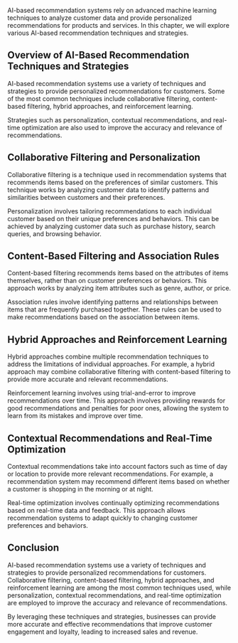 
AI-based recommendation systems rely on advanced machine learning techniques to analyze customer data and provide personalized recommendations for products and services. In this chapter, we will explore various AI-based recommendation techniques and strategies.

Overview of AI-Based Recommendation Techniques and Strategies
-------------------------------------------------------------

AI-based recommendation systems use a variety of techniques and strategies to provide personalized recommendations for customers. Some of the most common techniques include collaborative filtering, content-based filtering, hybrid approaches, and reinforcement learning.

Strategies such as personalization, contextual recommendations, and real-time optimization are also used to improve the accuracy and relevance of recommendations.

Collaborative Filtering and Personalization
-------------------------------------------

Collaborative filtering is a technique used in recommendation systems that recommends items based on the preferences of similar customers. This technique works by analyzing customer data to identify patterns and similarities between customers and their preferences.

Personalization involves tailoring recommendations to each individual customer based on their unique preferences and behaviors. This can be achieved by analyzing customer data such as purchase history, search queries, and browsing behavior.

Content-Based Filtering and Association Rules
---------------------------------------------

Content-based filtering recommends items based on the attributes of items themselves, rather than on customer preferences or behaviors. This approach works by analyzing item attributes such as genre, author, or price.

Association rules involve identifying patterns and relationships between items that are frequently purchased together. These rules can be used to make recommendations based on the association between items.

Hybrid Approaches and Reinforcement Learning
--------------------------------------------

Hybrid approaches combine multiple recommendation techniques to address the limitations of individual approaches. For example, a hybrid approach may combine collaborative filtering with content-based filtering to provide more accurate and relevant recommendations.

Reinforcement learning involves using trial-and-error to improve recommendations over time. This approach involves providing rewards for good recommendations and penalties for poor ones, allowing the system to learn from its mistakes and improve over time.

Contextual Recommendations and Real-Time Optimization
-----------------------------------------------------

Contextual recommendations take into account factors such as time of day or location to provide more relevant recommendations. For example, a recommendation system may recommend different items based on whether a customer is shopping in the morning or at night.

Real-time optimization involves continually optimizing recommendations based on real-time data and feedback. This approach allows recommendation systems to adapt quickly to changing customer preferences and behaviors.

Conclusion
----------

AI-based recommendation systems use a variety of techniques and strategies to provide personalized recommendations for customers. Collaborative filtering, content-based filtering, hybrid approaches, and reinforcement learning are among the most common techniques used, while personalization, contextual recommendations, and real-time optimization are employed to improve the accuracy and relevance of recommendations.

By leveraging these techniques and strategies, businesses can provide more accurate and effective recommendations that improve customer engagement and loyalty, leading to increased sales and revenue.
